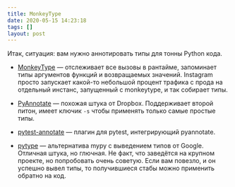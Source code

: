 ```yaml
---
title: MonkeyType
date: 2020-05-15 14:23:18
tags: []
layout: post
---
```


Итак, ситуация: вам нужно аннотировать типы для тонны Python кода.

+ [MonkeyType](https://github.com/instagram/MonkeyType) — отслеживает все вызовы в рантайме, запоминает типы аргументов функций и возвращаемых значений. Instagram просто запускает какой-то небольшой процент трафика с прода на отдельный инстанс, запущенный с monkeytype, и так собирает типы.

+ [PyAnnotate](https://github.com/dropbox/pyannotate) — похожая штука от Dropbox. Поддерживает второй питон, имеет ключик `-s` чтобы применять только самые простые типы.

+ [pytest-annotate](https://github.com/kensho-technologies/pytest-annotate) — плагин для pytest, интегрирующий pyannotate.

+ [pytype](https://github.com/google/pytype) — альтернатива mypy с выведением типов от Google. Отличная штука, но глючная. Не факт, что заведётся на крупном проекте, но попробовать очень советую. Если вам повезло, и он успешно вывел типы, то получившиеся стабы можно применить обратно на код.
